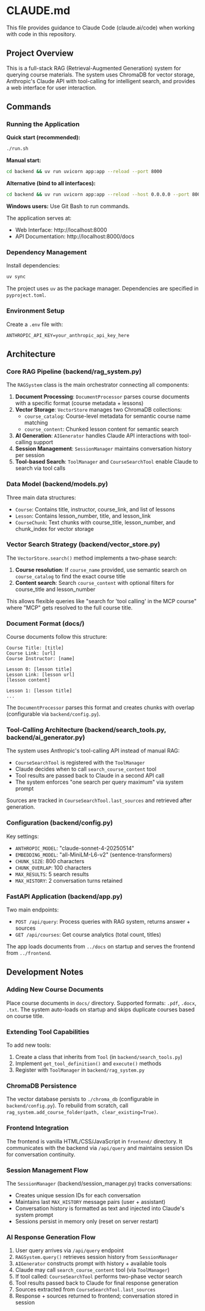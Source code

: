 # CLAUDE.md

This file provides guidance to Claude Code (claude.ai/code) when working with code in this repository.

## Project Overview

This is a full-stack RAG (Retrieval-Augmented Generation) system for querying course materials. The system uses ChromaDB for vector storage, Anthropic's Claude API with tool-calling for intelligent search, and provides a web interface for user interaction.

## Commands

### Running the Application

**Quick start (recommended):**
```bash
./run.sh
```

**Manual start:**
```bash
cd backend && uv run uvicorn app:app --reload --port 8000
```

**Alternative (bind to all interfaces):**
```bash
cd backend && uv run uvicorn app:app --reload --host 0.0.0.0 --port 8000
```

**Windows users:** Use Git Bash to run commands.

The application serves at:
- Web Interface: http://localhost:8000
- API Documentation: http://localhost:8000/docs

### Dependency Management

Install dependencies:
```bash
uv sync
```

The project uses `uv` as the package manager. Dependencies are specified in `pyproject.toml`.

### Environment Setup

Create a `.env` file with:
```
ANTHROPIC_API_KEY=your_anthropic_api_key_here
```

## Architecture

### Core RAG Pipeline (backend/rag_system.py)

The `RAGSystem` class is the main orchestrator connecting all components:

1. **Document Processing**: `DocumentProcessor` parses course documents with a specific format (course metadata + lessons)
2. **Vector Storage**: `VectorStore` manages two ChromaDB collections:
   - `course_catalog`: Course-level metadata for semantic course name matching
   - `course_content`: Chunked lesson content for semantic search
3. **AI Generation**: `AIGenerator` handles Claude API interactions with tool-calling support
4. **Session Management**: `SessionManager` maintains conversation history per session
5. **Tool-based Search**: `ToolManager` and `CourseSearchTool` enable Claude to search via tool calls

### Data Model (backend/models.py)

Three main data structures:
- `Course`: Contains title, instructor, course_link, and list of lessons
- `Lesson`: Contains lesson_number, title, and lesson_link
- `CourseChunk`: Text chunks with course_title, lesson_number, and chunk_index for vector storage

### Vector Search Strategy (backend/vector_store.py)

The `VectorStore.search()` method implements a two-phase search:
1. **Course resolution**: If `course_name` provided, use semantic search on `course_catalog` to find the exact course title
2. **Content search**: Search `course_content` with optional filters for course_title and lesson_number

This allows flexible queries like "search for 'tool calling' in the MCP course" where "MCP" gets resolved to the full course title.

### Document Format (docs/)

Course documents follow this structure:
```
Course Title: [title]
Course Link: [url]
Course Instructor: [name]

Lesson 0: [lesson title]
Lesson Link: [lesson url]
[lesson content]

Lesson 1: [lesson title]
...
```

The `DocumentProcessor` parses this format and creates chunks with overlap (configurable via `backend/config.py`).

### Tool-Calling Architecture (backend/search_tools.py, backend/ai_generator.py)

The system uses Anthropic's tool-calling API instead of manual RAG:
- `CourseSearchTool` is registered with the `ToolManager`
- Claude decides when to call `search_course_content` tool
- Tool results are passed back to Claude in a second API call
- The system enforces "one search per query maximum" via system prompt

Sources are tracked in `CourseSearchTool.last_sources` and retrieved after generation.

### Configuration (backend/config.py)

Key settings:
- `ANTHROPIC_MODEL`: "claude-sonnet-4-20250514"
- `EMBEDDING_MODEL`: "all-MiniLM-L6-v2" (sentence-transformers)
- `CHUNK_SIZE`: 800 characters
- `CHUNK_OVERLAP`: 100 characters
- `MAX_RESULTS`: 5 search results
- `MAX_HISTORY`: 2 conversation turns retained

### FastAPI Application (backend/app.py)

Two main endpoints:
- `POST /api/query`: Process queries with RAG system, returns answer + sources
- `GET /api/courses`: Get course analytics (total count, titles)

The app loads documents from `../docs` on startup and serves the frontend from `../frontend`.

## Development Notes

### Adding New Course Documents

Place course documents in `docs/` directory. Supported formats: `.pdf`, `.docx`, `.txt`. The system auto-loads on startup and skips duplicate courses based on course title.

### Extending Tool Capabilities

To add new tools:
1. Create a class that inherits from `Tool` (in `backend/search_tools.py`)
2. Implement `get_tool_definition()` and `execute()` methods
3. Register with `ToolManager` in `backend/rag_system.py`

### ChromaDB Persistence

The vector database persists to `./chroma_db` (configurable in `backend/config.py`). To rebuild from scratch, call `rag_system.add_course_folder(path, clear_existing=True)`.

### Frontend Integration

The frontend is vanilla HTML/CSS/JavaScript in `frontend/` directory. It communicates with the backend via `/api/query` and maintains session IDs for conversation continuity.

### Session Management Flow

The `SessionManager` (backend/session_manager.py) tracks conversations:
- Creates unique session IDs for each conversation
- Maintains last `MAX_HISTORY` message pairs (user + assistant)
- Conversation history is formatted as text and injected into Claude's system prompt
- Sessions persist in memory only (reset on server restart)

### AI Response Generation Flow

1. User query arrives via `/api/query` endpoint
2. `RAGSystem.query()` retrieves session history from `SessionManager`
3. `AIGenerator` constructs prompt with history + available tools
4. Claude may call `search_course_content` tool (via `ToolManager`)
5. If tool called: `CourseSearchTool` performs two-phase vector search
6. Tool results passed back to Claude for final response generation
7. Sources extracted from `CourseSearchTool.last_sources`
8. Response + sources returned to frontend; conversation stored in session
